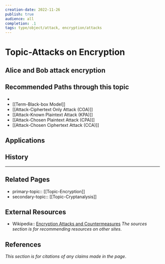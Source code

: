 ```yaml
---
creation-date: 2022-11-26
publish: true
audience: all
completion: .1
tags: type/object/attack, encryption/attacks
---
```

# Topic-Attacks on Encryption


## Alice and Bob attack encryption

## Recommended Paths through this topic
- 
- [[Term-Black-box Model]]
- [[Attack-Ciphertext Only Attack (COA)]]
- [[Attack-Known Plaintext Attack (KPA)]]
- [[Attack-Chosen Plaintext Attack (CPA)]]
- [[Attack-Chosen Ciphertext Attack (CCA)]]

## Applications

## History

---
## Related Pages
- primary-topic:: [[Topic-Encryption]]
- secondary-topic:: [[Topic-Cryptanalysis]]

## External Resources
- Wikipedia:: [Encryption Attacks and Countermeasures](https://en.wikipedia.org/wiki/Encryption#Attacks_and_countermeasures)
*The sources section is for recommending resources on other sites*.

## References
*This section is for citations of any claims made in the page*.